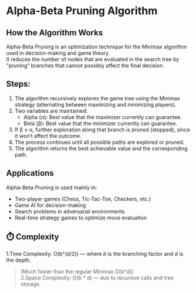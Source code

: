 # Alpha-Beta Pruning Algorithm

##  How the Algorithm Works
Alpha-Beta Pruning is an optimization technique for the Minimax algorithm used in decision-making and game theory.  
It reduces the number of nodes that are evaluated in the search tree by "pruning" branches that cannot possibly affect the final decision.

## Steps:
1. The algorithm recursively explores the game tree using the Minimax strategy (alternating between maximizing and minimizing players).  
2. Two variables are maintained:
   - Alpha (α): Best value that the maximizer currently can guarantee.
   - Beta (β): Best value that the minimizer currently can guarantee.  
3. If β ≤ α, further exploration along that branch is pruned (stopped), since it won’t affect the outcome.  
4. The process continues until all possible paths are explored or pruned.  
5. The algorithm returns the best achievable value and the corresponding path.

##  Applications
Alpha-Beta Pruning is used mainly in:
- Two-player games (Chess, Tic-Tac-Toe, Checkers, etc.)  
- Game AI for decision-making  
- Search problems in adversarial environments  
- Real-time strategy games to optimize move evaluation  


## ⏱️ Complexity
1.Time Complexity: O(b^(d/2)) — where *b* is the branching factor and *d* is the depth.  
  > (Much faster than the regular Minimax O(b^d))  
2.Space Complexity: O(b * d) — due to recursive calls and tree storage.  


